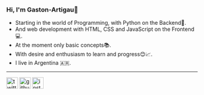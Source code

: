 ### Hi, I'm Gaston-Artigau👋
- Starting in the world of Programming, with Python on the Backend🐍.
- And web development with HTML, CSS and JavaScript on the Frontend💻.
- At the moment only basic concepts📚.
- With desire and enthusiasm to learn and progress😊📈.
- I live in Argentina 🇦🇷.
---
[<img src='https://cdn.jsdelivr.net/npm/simple-icons@3.0.1/icons/twitter.svg' alt='twitter' height='30'>](https://twitter.com/Gaston_Artigau) [<img src='https://cdn.jsdelivr.net/npm/simple-icons@3.0.1/icons/github.svg' alt='github' height='30'>](https://github.com/Gaston-Artigau) [<img src='https://cdn.jsdelivr.net/npm/simple-icons@3.0.1/icons/instagram.svg' alt='instagram' height='30'>](https://t.me/gaston_artigau)
